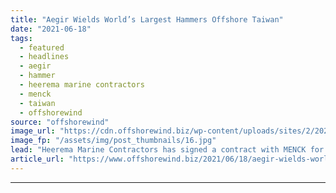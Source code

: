 ```yaml
---
title: "Aegir Wields World’s Largest Hammers Offshore Taiwan"
date: "2021-06-18"
tags: 
  - featured
  - headlines
  - aegir
  - hammer
  - heerema marine contractors
  - menck
  - taiwan
  - offshorewind
source: "offshorewind"
image_url: "https://cdn.offshorewind.biz/wp-content/uploads/sites/2/2021/06/18085003/MHU-4400S-01-completely-assembled-edit.jpg"
image_fp: "/assets/img/post_thumbnails/16.jpg"
lead: "Heerema Marine Contractors has signed a contract with MENCK for the delivery of two"
article_url: "https://www.offshorewind.biz/2021/06/18/aegir-wields-worlds-largest-hammers-offshore-taiwan/"
---
```


---
